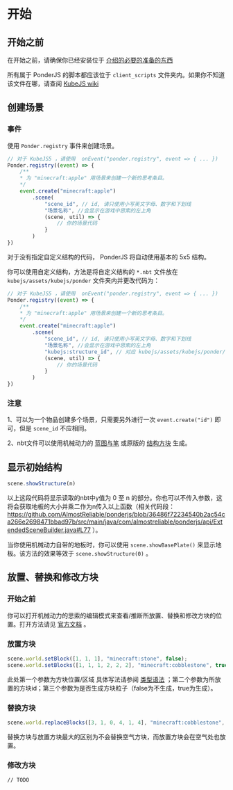 # 开始

## 开始之前

在开始之前，请确保你已经安装位于 [介绍的必要的准备的东西](./README.md#必要的准备)

所有属于 PonderJS 的脚本都应该位于 `client_scripts` 文件夹内。如果你不知道该文件在哪，请查阅 [KubeJS wiki](https://kubejs.com/wiki/tutorials/getting-started)

## 创建场景

### 事件

使用 `Ponder.registry` 事件来创建场景。

```javascript
// 对于 KubeJS5 ，请使用  onEvent("ponder.registry", event => { ... })
Ponder.registry((event) => {
    /**
    * 为 "minecraft:apple" 用场景来创建一个新的思考条目。
    */
    event.create("minecraft:apple")
        .scene(
            "scene_id", // id, 请只使用小写英文字母、数字和下划线
            "场景名称", //会显示在游戏中思索的左上角
            (scene, util) => {
                // 你的场景代码
            }
        )
})
```

对于没有指定自定义结构的代码， PonderJS 将自动使用基本的 5x5 结构。

你可以使用自定义结构，方法是将自定义结构的 `*.nbt` 文件放在 `kubejs/assets/kubejs/ponder` 文件夹内并更改代码为：

```javascript
// 对于 KubeJS5 ，请使用  onEvent("ponder.registry", event => { ... })
Ponder.registry((event) => {
    /**
    * 为 "minecraft:apple" 用场景来创建一个新的思考条目。
    */
    event.create("minecraft:apple")
        .scene(
            "scene_id", // id, 请只使用小写英文字母、数字和下划线
            "场景名称", //会显示在游戏中思索的左上角
            "kubejs:structure_id", // 对应 kubejs/assets/kubejs/ponder/structure_id.nbt
            (scene, util) => {
                // 你的场景代码
            }
        )
})
```

### 注意

1、可以为一个物品创建多个场景，只需要另外进行一次 `event.create("id")` 即可，但是 `scene_id` 不应相同。

2、nbt文件可以使用机械动力的 [蓝图与笔](https://www.mcmod.cn/item/347848.html) 或原版的 [结构方块](https://www.mcmod.cn/item/35469.html) 生成。

## 显示初始结构

```javascript
scene.showStructure(n)
```

以上这段代码将显示读取的nbt中y值为 0 至 n 的部分。你也可以不传入参数，这将会获取地板的大小并乘二作为n传入以上函数（相关代码段： https://github.com/AlmostReliable/ponderjs/blob/36486f72234540b2ac54ca266e2698471bbad97b/src/main/java/com/almostreliable/ponderjs/api/ExtendedSceneBuilder.java#L77 ）。

当你使用机械动力自带的地板时，你可以使用 `scene.showBasePlate()` 来显示地板。该方法的效果等效于 `scene.showStructure(0)` 。

## 放置、替换和修改方块

### 开始之前

你可以打开机械动力的思索的编辑模式来查看/推断所放置、替换和修改方块的位置。打开方法请见 [官方文档](https://github.com/AlmostReliable/ponderjs/wiki/6.-Coordinates) 。

### 放置方块

```javascript
scene.world.setBlock([1, 1, 1], "minecraft:stone", false);
scene.world.setBlocks([1, 1, 1, 2, 2, 2], "minecraft:cobblestone", true);
```

此处第一个参数为方块位置/区域 具体写法请参阅 [类型语法](./Type_Syntax.md) ；第二个参数为所放置的方块id；第三个参数为是否生成方块粒子（false为不生成，true为生成）。

### 替换方块

```javascript
scene.world.replaceBlocks([3, 1, 0, 4, 1, 4], "minecraft:cobblestone", true);
```

替换方块与放置方块最大的区别为不会替换空气方块，而放置方块会在空气处也放置。

### 修改方块

`// TODO` 